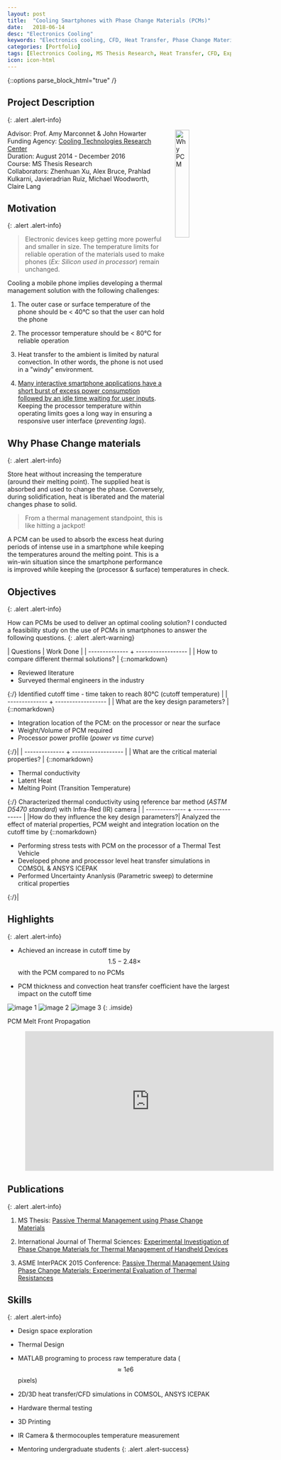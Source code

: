 ```yaml
---
layout: post
title:  "Cooling Smartphones with Phase Change Materials (PCMs)"
date:   2018-06-14
desc: "Electronics Cooling"
keywords: "Electronics cooling, CFD, Heat Transfer, Phase Change Materials,Thermal stress test, COMSOL, Simulation"
categories: [Portfolio]
tags: [Electronics Cooling, MS Thesis Research, Heat Transfer, CFD, Experiments, Grad School]
icon: icon-html
---
```

{::options parse_block_html="true" /}

## Project Description
{: .alert .alert-info}

<div class="panel-body">

<img src="/static/assets/img/blog/msthesis/intro_pcm.jpg" alt="Why PCM" style="float:right;width:25%; margin-left: 20px;">

Advisor: Prof. Amy Marconnet & John Howarter  
Funding Agency: [Cooling Technologies Research Center](https://engineering.purdue.edu/CTRC)  
Duration: August 2014 - December 2016  
Course: MS Thesis Research  
Collaborators: Zhenhuan Xu, Alex Bruce, Prahlad Kulkarni, Javieradrian Ruiz, Michael Woodworth, Claire Lang

</div>


## Motivation
{: .alert .alert-info}


> Electronic devices keep getting more powerful and smaller in size. The temperature limits for reliable operation of the materials used to make phones (*Ex: Silicon used in processor*) remain unchanged.

Cooling a mobile phone implies developing a thermal management solution with the following challenges:

1. The outer case or surface temperature of the phone should be < 40°C so that the user can hold the phone  

2. The processor temperature should be < 80°C for reliable operation

3. Heat transfer to the ambient is limited by natural convection. In other words, the phone is not used in a "windy" environment.

4. [Many interactive smartphone applications have a short burst of excess power consumption followed by an idle time waiting for user inputs](www.scientificamerican.com/article/computational-sprinting/). Keeping the processor temperature within operating limits goes a long way in ensuring a responsive user interface (*preventing lags*).

## Why Phase Change materials
{: .alert .alert-info}

 Store heat without increasing the temperature (around their melting point). The supplied heat is absorbed and used to change the phase. Conversely, during solidification, heat is liberated and the material changes phase to solid.  

>From a thermal management standpoint, this is like hitting a jackpot!

A PCM can be used to absorb the excess heat during periods of intense use in a smartphone while keeping the temperatures around the melting point. This is a win-win situation since the smartphone performance is improved while keeping the (processor & surface) temperatures in check.


## Objectives
{: .alert .alert-info}


How can PCMs be used to deliver an optimal cooling solution?
I conducted a feasibility study on the use of PCMs in smartphones to answer the following questions.
{: .alert .alert-warning}

<style type="text/css">
table{
    border-collapse: collapse;
    border:2px solid black;  
}

</style>

| Questions      | Work Done         |
| -------------- + ------------------ |
| How to compare different thermal solutions?         |   {::nomarkdown}<ul><li> Reviewed literature </li><li> Surveyed thermal engineers in the industry</li></ul>{:/} Identified cutoff time - time taken to reach 80°C (cutoff temperature) |
| -------------- + ------------------ |
|   What are the key design parameters?         |    {::nomarkdown}<ul><li>Integration location of the PCM: on the processor or near the surface </li><li>Weight/Volume of PCM required </li><li>Processor power profile (*power vs time curve*) </li></ul>{:/}|
| -------------- + ------------------ |
|  What are the critical material properties?         |    {::nomarkdown}<ul><li> Thermal conductivity </li><li> Latent Heat </li>     <li> Melting Point (Transition Temperature) </li></ul>{:/} Characterized thermal conductivity using reference bar method (*ASTM D5470 standard*) with Infra-Red (IR) camera       |
| -------------- + ------------------ |
|How do they influence the key design parameters?| Analyzed the effect of material properties, PCM weight and integration location on the cutoff time by       {::nomarkdown} <ul><li> Performing stress tests with PCM on the processor of a Thermal Test Vehicle   </li><li> Developed phone and processor level heat transfer simulations in COMSOL & ANSYS ICEPAK </li> <li> Performed Uncertainty Ananlysis (Parametric sweep) to determine critical properties </li> </ul> {:/}|

## Highlights
{: .alert .alert-info}


* Achieved an increase in cutoff time by $$ 1.5 - 2.48 \times $$ with the PCM compared to no PCMs

* PCM thickness and convection heat transfer coefficient have the largest impact on the cutoff time

<style>
 .imside>img {
    width:30%;
    padding:0 5px;
  }
</style>

![image 1](/static/assets/img/blog/msthesis/cross_plane_rig_temp_map.jpg)
![image 2](/static/assets/img/blog/msthesis/ir_surface_temps.jpg)
![image 3](/static/assets/img/blog/msthesis/sim_phone.JPG)
{: .imside}

PCM Melt Front Propagation

<!-- blank line -->
<figure class="video_container">
  <iframe width="560" height="315" src="https://www.youtube.com/embed/K4colRpZPqg?rel=0" frameborder="0" allow="autoplay; encrypted-media" allowfullscreen></iframe>
</figure>
<!-- blank line -->


## Publications
{: .alert .alert-info}

1. MS Thesis: [Passive Thermal Management using Phase Change Materials](https://search.proquest.com/docview/1881313041)

2. International Journal of Thermal Sciences: [Experimental Investigation of Phase Change Materials for Thermal Management of Handheld Devices](https://doi.org/10.1016/j.ijthermalsci.2018.03.012)

3. ASME InterPACK 2015 Conference: [Passive Thermal Management Using Phase Change Materials: Experimental Evaluation of Thermal Resistances](https://github.com/yashg1/yashg1.github.io/blob/43c78338d9abaad9278c5321e61bdf1b698ba4e0/resources/msthesis_ref/ASME_InterPack.pdf)



## Skills
{: .alert .alert-info}

* Design space exploration

* Thermal Design

* MATLAB programing to process raw temperature data ($$ \approx 1e6 $$ pixels)

* 2D/3D heat transfer/CFD simulations in COMSOL, ANSYS ICEPAK

* Hardware thermal testing

* 3D Printing

* IR Camera & thermocouples temperature measurement

* Mentoring undergraduate students
{: .alert .alert-success}
